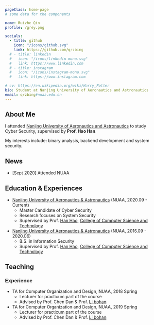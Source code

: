 ```yaml
---
pageClass: home-page
# some data for the components

name: Ruizhe Qin
profile: /grey.png

socials:
  - title: github
    icon: "/icons/github.svg"
    link: https://github.com/qrzbing
  # - title: linkedin
  #   icon: "/icons/linkedin-mono.svg"
  #   link: https://www.linkedin.com
  # - title: instagram
  #   icon: "/icons/instagram-mono.svg"
  #   link: https://www.instagram.com

# cv: https://en.wikipedia.org/wiki/Harry_Potter
bio: Student at Nanjing University of Aeronautics and Astronautics
email: qrzbing#nuaa.edu.cn
---
```


<ProfileSection :frontmatter="$page.frontmatter" />

## About Me

I attended [Nanjing University of Aeronautics and Astronautics](https://www.nuaa.edu.cn/) to study Cyber Security, supervised by **Prof. Hao Han**.

My interests include: binary analysis, backend development and system security.


## News

- [Sept 2020] Attended NUAA


## Education & Experiences

- [Nanjing University of Aeronautics & Astronautics](http://www.nuaa.edu.cn/) (NUAA, 2020.09 - Current)
  - Master Candidate of Cyber Security
  - Research focuses on System Security
  - Supervised by Prof. [Han Hao](http://gsmis.nuaa.edu.cn/gmis/xkjsb/yjsdsfc.aspx?id=70206752), [College of Computer Science and Technology](http://cs.nuaa.edu.cn/)
- [Nanjing University of Aeronautics & Astronautics](http://www.nuaa.edu.cn/) (NUAA, 2016.09 - 2020.06)
  - B.S. in Information Security
  - Supervised by Prof. [Han Hao](http://gsmis.nuaa.edu.cn/gmis/xkjsb/yjsdsfc.aspx?id=70206752), [College of Computer Science and Technology](http://cs.nuaa.edu.cn/)

## Teaching

### Experience

- TA for Computer Organization and Design, NUAA, 2018 Spring
  - Lecturer for practicum part of the course
  - Advised by Prof. Chen Dan & Prof. [Li bohan](http://gsmis.nuaa.edu.cn/gmis/xkjsb/yjsdsfc.aspx?id=16005)
- TA for Computer Organization and Design, NUAA, 2019 Spring
  - Lecturer for practicum part of the course
  - Advised by Prof. Chen Dan & Prof. [Li bohan](http://gsmis.nuaa.edu.cn/gmis/xkjsb/yjsdsfc.aspx?id=16005)
